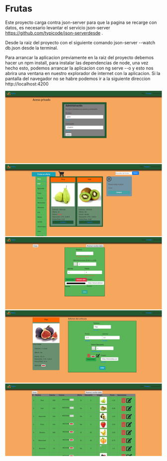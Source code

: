 # Frutas
Este proyecto carga contra json-server  para que la pagina se recarge con datos, es necesario levantar el servicio json-server  https://github.com/typicode/json-serverdesde .

Desde la raiz del proyecto con el siguiente comando json-server --watch db.json desde la terminal.

Para arrancar la aplicacion previamente en la raiz del proyecto debemos hacer un npm install, para instalar las dependencias de node, una vez hecho esto, podemos arrancar la aplicacion con ng serve --o y esto nos abrira una ventana en nuestro explorador de internet con la aplicacion. Si la pantalla del navegador no se habre podemos ir a la siguiente direccion http://localhost:4200

![alt text](https://github.com/RaulAbejonDelgado/frutas/blob/master/src/assets/login.png )
![alt text](https://github.com/RaulAbejonDelgado/frutas/blob/master/src/assets/principal.png )
![alt text](https://github.com/RaulAbejonDelgado/frutas/blob/master/src/assets/creacion_fruta.png )
![alt text](https://github.com/RaulAbejonDelgado/frutas/blob/master/src/assets/editar_fruta.png )
![alt text](https://github.com/RaulAbejonDelgado/frutas/blob/master/src/assets/backoffice1.png )









